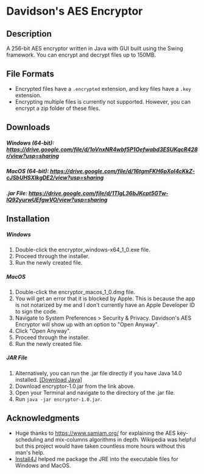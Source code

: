 # Davidson's AES Encryptor
## Description
A 256-bit AES encryptor written in Java with GUI built using the Swing framework. You can encrypt and decrypt files up to 150MB.

## File Formats
- Encrypted files have a `.encrypted` extension, and key files have a `.key` extension.
- Encrypting multiple files is currently not supported. However, you can encrypt a zip folder of these files.

## Downloads
##### Windows (64-bit): https://drive.google.com/file/d/1oVnxNR4wbf5P1Oefwabd3ESUKqcR428r/view?usp=sharing
##### MacOS (64-bit): https://drive.google.com/file/d/16tgmFKH6pXol4cKkZ-cJSbUHSXIkgDE2/view?usp=sharing
##### .jar File: https://drive.google.com/file/d/1TIgL36bJKcpt5GTw-lQ92yurwUEfgwVO/view?usp=sharing

## Installation
##### Windows
1. Double-click the encryptor_windows-x64_1_0.exe file.
2. Proceed through the installer.
3. Run the newly created file.

##### MacOS
1. Double-click the encryptor_macos_1_0.dmg file.
2. You will get an error that it is blocked by Apple. This is because the app is not notarized by me and I don't currently have an Apple Developer ID to sign the code.
3. Navigate to System Preferences > Security & Privacy. Davidson's AES Encryptor will show up with an option to "Open Anyway".
4. Click "Open Anyway".
5. Proceed through the installer.
6. Run the newly created file.

##### JAR File
1. Alternatively, you can run the .jar file directly if you have Java 14.0 installed. [[Download Java]](https://www.oracle.com/java/technologies/javase-jdk14-downloads.html)
2. Download encryptor-1.0.jar from the link above.
3. Open your Terminal and navigate to the directory of the .jar file.
4. Run `java -jar encryptor-1.0.jar`.

## Acknowledgments
- Huge thanks to https://www.samiam.org/ for explaining the AES key-scheduling and mix-columns algorithms in depth. Wikipedia was helpful but this project would have taken countless more hours without this man's help.
- [Install4J](https://www.ej-technologies.com/products/install4j/overview.html) helped me package the JRE into the executable files for Windows and MacOS.
